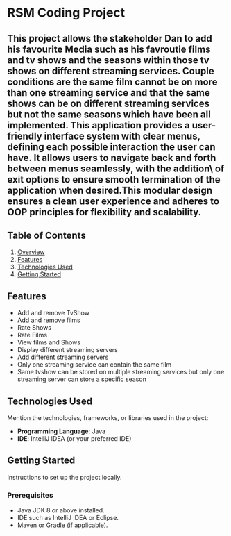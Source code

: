 # **RSM Coding Project**
This project allows the stakeholder Dan to add his favourite Media such as his favroutie films and tv shows and the seasons
within those tv shows on different streaming services. Couple conditions are the same film cannot be on more than one streaming 
service and that the same shows can be on different streaming services but not the same seasons which have been all implemented.
This application provides a user-friendly interface system with clear menus, defining each possible interaction the user can have.
It allows users to navigate back and forth between menus seamlessly, with the addition\ of exit options to ensure smooth termination
of the application when desired.This modular design ensures a clean user experience and adheres to OOP principles for flexibility and scalability.
---

## **Table of Contents**
1. [Overview](#overview)
2. [Features](#features)
3. [Technologies Used](#technologies-used)
4. [Getting Started](#getting-started)

## **Features**
- Add and remove TvShow
- Add and remove films
- Rate Shows
- Rate Films
- View films and Shows
- Display different streaming servers
- Add different streaming servers
- Only one streaming service can contain the same film
- Same tvshow can be stored on multiple streaming services but only one streaming server can store a specific season


## **Technologies Used**
Mention the technologies, frameworks, or libraries used in the project:
- **Programming Language**: Java
- **IDE**: IntelliJ IDEA (or your preferred IDE)


## **Getting Started**
Instructions to set up the project locally.

### **Prerequisites**
- Java JDK 8 or above installed.
- IDE such as IntelliJ IDEA or Eclipse.
- Maven or Gradle (if applicable).

